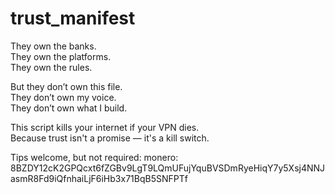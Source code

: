 # trust_manifest

They own the banks.  
They own the platforms.  
They own the rules.

But they don’t own this file.  
They don’t own my voice.  
They don’t own what I build.

This script kills your internet if your VPN dies.  
Because trust isn't a promise — it's a kill switch.

Tips welcome, but not required:
monero:
8BZDY12cK2GPQcxt6fZGBv9LgT9LQmUFujYquBVSDmRyeHiqY7y5Xsj4NNJasmR8Fd9iQfnhaiLjF6iHb3x71BqB5SNFPTf
